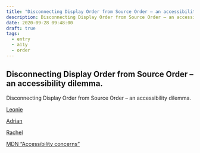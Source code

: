 ```yaml
---
title: "Disconnecting Display Order from Source Order – an accessibility dilemma"
description: Disconnecting Display Order from Source Order – an accessibility dilemma
date: 2020-09-28 09:48:00
draft: true
tags:
  - entry
  - a11y
  - order
---
```

Disconnecting Display Order from Source Order – an accessibility dilemma.
---

Disconnecting Display Order from Source Order – an accessibility dilemma.

[Leonie](https://tink.uk/flexbox-the-keyboard-navigation-disconnect/)

[Adrian](https://adrianroselli.com/2015/09/source-order-matters.html)

[Rachel](https://rachelandrew.co.uk/archives/2019/06/04/grid-content-re-ordering-and-accessibility/)

[MDN “Accessibility concerns”](https://developer.mozilla.org/en-US/docs/Web/CSS/order)
